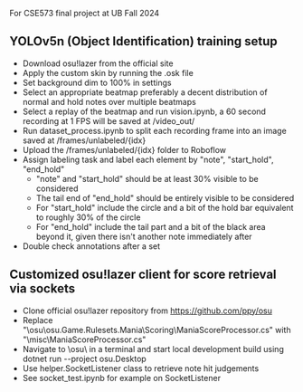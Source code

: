 For CSE573 final project at UB Fall 2024

## YOLOv5n (Object Identification) training setup

- Download osu!lazer from the official site
- Apply the custom skin by running the .osk file
- Set background dim to 100% in settings
- Select an appropriate beatmap preferably a decent distribution of normal and hold notes over multiple beatmaps
- Select a replay of the beatmap and run vision.ipynb, a 60 second recording at 1 FPS will be saved at /video_out/
- Run dataset_process.ipynb to split each recording frame into an image saved at /frames/unlabeled/{idx}
- Upload the /frames/unlabeled/{idx} folder to Roboflow
- Assign labeling task and label each element by "note", "start_hold", "end_hold"
  - "note" and "start_hold" should be at least 30% visible to be considered
  - The tail end of "end_hold" should be entirely visible to be considered
  - For "start_hold" include the circle and a bit of the hold bar equivalent to roughly 30% of the circle
  - For "end_hold" include the tail part and a bit of the black area beyond it, given there isn't another note immediately after
- Double check annotations after a set

## Customized osu!lazer client for score retrieval via sockets
- Clone official osu!lazer repository from https://github.com/ppy/osu
- Replace "\osu\osu.Game.Rulesets.Mania\Scoring\ManiaScoreProcessor.cs" with "\misc\ManiaScoreProcessor.cs"
- Navigate to \osu\ in a terminal and start local development build using dotnet run --project osu.Desktop
- Use helper.SocketListener class to retrieve note hit judgements
- See socket_test.ipynb for example on SocketListener

